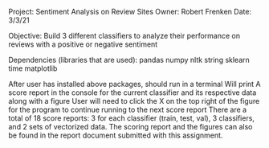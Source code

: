 Project: Sentiment Analysis on Review Sites
Owner: Robert Frenken
Date: 3/3/21

Objective: Build 3 different classifiers to analyze their performance on reviews with a positive or negative sentiment

Dependencies (libraries that are used):
pandas
numpy
nltk
string
sklearn
time
matplotlib

After user has installed above packages, should run in a terminal
Will print A score report in the console for the current classifier and its respective data along with a figure
User will need to click the X on the top right of the figure for the program to continue running to the next score report
There are a total of 18 score reports: 3 for each classifier (train, test, val), 3 classifiers, and 2 sets of vectorized data.
The scoring report and the figures can also be found in the report document submitted with this assignment.